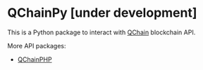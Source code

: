 # QChainPy [under development]

This is a Python package to interact with [QChain](https://qchain.ai) blockchain API.

More API packages:
* [QChainPHP](https://github.com/qchainai/QchainPHP)
